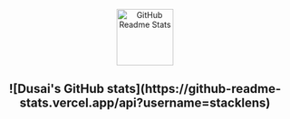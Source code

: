 <p align="center">
 <img width="100px" src="https://res.cloudinary.com/anuraghazra/image/upload/v1594908242/logo_ccswme.svg" align="center" alt="GitHub Readme Stats" />
 <h2 align="center"Self Introduction</h2>
</p>
![Dusai's GitHub stats](https://github-readme-stats.vercel.app/api?username=stacklens)
